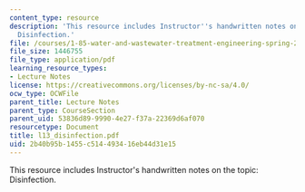 ```yaml
---
content_type: resource
description: 'This resource includes Instructor''s handwritten notes on the topic:
  Disinfection.'
file: /courses/1-85-water-and-wastewater-treatment-engineering-spring-2006/2b40b95b1455c514493416eb44d31e15_l13_disinfection.pdf
file_size: 1446755
file_type: application/pdf
learning_resource_types:
- Lecture Notes
license: https://creativecommons.org/licenses/by-nc-sa/4.0/
ocw_type: OCWFile
parent_title: Lecture Notes
parent_type: CourseSection
parent_uid: 53836d89-9990-4e27-f37a-22369d6af070
resourcetype: Document
title: l13_disinfection.pdf
uid: 2b40b95b-1455-c514-4934-16eb44d31e15
---
```

This resource includes Instructor's handwritten notes on the topic: Disinfection.